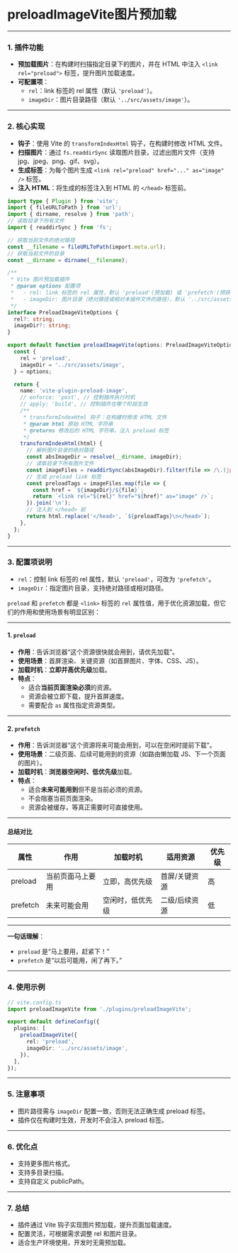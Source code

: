 # preloadImageVite图片预加载

---

### 1. **插件功能**

+ **预加载图片**：在构建时扫描指定目录下的图片，并在 HTML 中注入 `<link rel="preload">` 标签，提升图片加载速度。
+ **可配置项**：
  - `rel`：link 标签的 rel 属性（默认 `'preload'`）。
  - `imageDir`：图片目录路径（默认 `'../src/assets/image'`）。

---

### 2. **核心实现**

+ **钩子**：使用 Vite 的 `transformIndexHtml` 钩子，在构建时修改 HTML 文件。
+ **扫描图片**：通过 `fs.readdirSync` 读取图片目录，过滤出图片文件（支持 jpg、jpeg、png、gif、svg）。
+ **生成标签**：为每个图片生成 `<link rel="preload" href="..." as="image" />` 标签。
+ **注入 HTML**：将生成的标签注入到 HTML 的 `</head>` 标签前。

```typescript
import type { Plugin } from 'vite';
import { fileURLToPath } from 'url';
import { dirname, resolve } from 'path';
// 读取目录下所有文件
import { readdirSync } from 'fs';

// 获取当前文件的绝对路径
const __filename = fileURLToPath(import.meta.url);
// 获取当前文件的目录
const __dirname = dirname(__filename);

/**
 * Vite 图片预加载插件
 * @param options 配置项
 *   - rel: link 标签的 rel 属性，默认 'preload'(预加载) 或 'prefetch'(预获取)
 *   - imageDir: 图片目录（绝对路径或相对本插件文件的路径），默认 '../src/assets/image'
 */
interface PreloadImageViteOptions {
  rel?: string;
  imageDir?: string;
}

export default function preloadImageVite(options: PreloadImageViteOptions = {}): Plugin {
  const {
    rel = 'preload',
    imageDir = '../src/assets/image',
  } = options;

  return {
    name: 'vite-plugin-preload-image',
    // enforce: 'post', // 控制插件执行时机
    // apply: 'build', // 控制插件在哪个阶段生效
    /**
     * transformIndexHtml 钩子：在构建时修改 HTML 文件
     * @param html 原始 HTML 字符串
     * @returns 修改后的 HTML 字符串，注入 preload 标签
     */
    transformIndexHtml(html) {
      // 解析图片目录的绝对路径
      const absImageDir = resolve(__dirname, imageDir);
      // 读取目录下所有图片文件
      const imageFiles = readdirSync(absImageDir).filter(file => /\.(jpg|jpeg|png|gif|svg|webp)$/i.test(file));
      // 生成 preload link 标签
      const preloadTags = imageFiles.map(file => {
        const href = `${imageDir}/${file}`;
        return `<link rel="${rel}" href="${href}" as="image" />`;
      }).join('\n');
      // 注入到 </head> 前
      return html.replace('</head>', `${preloadTags}\n</head>`);
    },
  };
}

```

---

### 3. **配置项说明**

+ `rel`：控制 link 标签的 rel 属性，默认 `'preload'`，可改为 `'prefetch'`。
+ `imageDir`：指定图片目录，支持绝对路径或相对路径。

`preload` 和 `prefetch` 都是 `<link>` 标签的 `rel` 属性值，用于优化资源加载，但它们的作用和使用场景有明显区别：

---

#### 1. `preload`

+ **作用**：告诉浏览器“这个资源很快就会用到，请优先加载”。
+ **使用场景**：首屏渲染、关键资源（如首屏图片、字体、CSS、JS）。
+ **加载时机**：**立即并高优先级**加载。
+ **特点**：
  - 适合**当前页面渲染必须**的资源。
  - 资源会被立即下载，提升首屏速度。
  - 需要配合 `as` 属性指定资源类型。

---

#### 2. `prefetch`

+ **作用**：告诉浏览器“这个资源将来可能会用到，可以在空闲时提前下载”。
+ **使用场景**：二级页面、后续可能用到的资源（如路由懒加载 JS、下一个页面的图片）。
+ **加载时机**：**浏览器空闲时、低优先级**加载。
+ **特点**：
  - 适合**未来可能用到**但不是当前必须的资源。
  - 不会阻塞当前页面渲染。
  - 资源会被缓存，等真正需要时可直接使用。

---

#### 总结对比

| 属性     | 作用             | 加载时机         | 适用资源      | 优先级 |
| -------- | ---------------- | ---------------- | ------------- | ------ |
| preload  | 当前页面马上要用 | 立即，高优先级   | 首屏/关键资源 | 高     |
| prefetch | 未来可能会用     | 空闲时，低优先级 | 二级/后续资源 | 低     |


---

**一句话理解**：  

+ `preload` 是“马上要用，赶紧下！”  
+ `prefetch` 是“以后可能用，闲了再下。”

---

### 4. **使用示例**

```typescript
// vite.config.ts
import preloadImageVite from './plugins/preloadImageVite';

export default defineConfig({
  plugins: [
    preloadImageVite({
      rel: 'preload',
      imageDir: '../src/assets/image',
    }),
  ],
});
```

---

### 5. **注意事项**

+ 图片路径需与 `imageDir` 配置一致，否则无法正确生成 preload 标签。
+ 插件仅在构建时生效，开发时不会注入 preload 标签。

---

### 6. **优化点**

+ 支持更多图片格式。
+ 支持多目录扫描。
+ 支持自定义 publicPath。

---

### 7. **总结**

+ 插件通过 Vite 钩子实现图片预加载，提升页面加载速度。
+ 配置灵活，可根据需求调整 rel 和图片目录。
+ 适合生产环境使用，开发时无需预加载。

